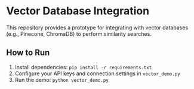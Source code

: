 # Vector Database Integration

This repository provides a prototype for integrating with vector databases (e.g., Pinecone, ChromaDB) to perform similarity searches.

## How to Run
1. Install dependencies: `pip install -r requirements.txt`
2. Configure your API keys and connection settings in `vector_demo.py`
3. Run the demo: `python vector_demo.py`
